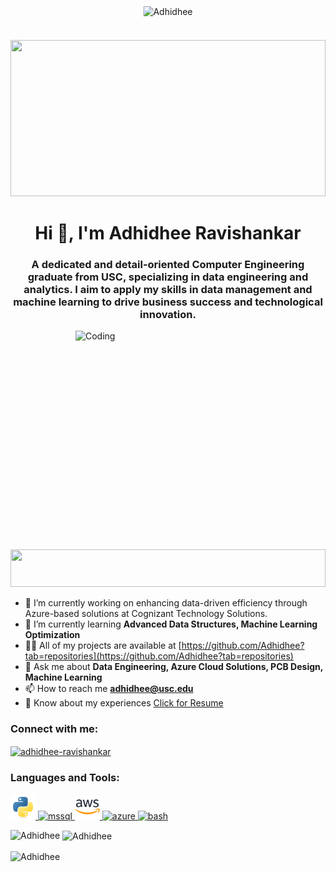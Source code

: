 <p align="center">
  <img src="https://i.makeagif.com/media/1-13-2021/DmNr0_.gif" width="100%" height="250px">
</p>

<h1 align="center">Hi 👋, I'm Adhidhee Ravishankar</h1>
<h3 align="center">A dedicated and detail-oriented Computer Engineering graduate from USC, specializing in data engineering and analytics. I aim to apply my skills in data management and machine learning to drive business success and technological innovation.</h3>
<img align="right" alt="Coding" width="400" height="350" src="https://cdn.dribbble.com/users/730703/screenshots/6581243/avento.gif">

<p align="left"> 
  <img src="https://i.makeagif.com/media/1-13-2021/DmNr0_.gif" width="100%" height="60px">
  <img src="https://komarev.com/ghpvc/?username=Adhidhee&label=Profile%20views&color=0e75b6&style=flat" alt="Adhidhee" style="position: absolute; top: 10px; left: 50%; transform: translateX(-50%);"/>
</p>

- 🔭 I’m currently working on enhancing data-driven efficiency through Azure-based solutions at Cognizant Technology Solutions.
- 🌱 I’m currently learning **Advanced Data Structures, Machine Learning Optimization**
- 👨‍💻 All of my projects are available at [https://github.com/Adhidhee?tab=repositories](https://github.com/Adhidhee?tab=repositories)
- 💬 Ask me about **Data Engineering, Azure Cloud Solutions, PCB Design, Machine Learning**
- 📫 How to reach me **adhidhee@usc.edu**
- 📄 Know about my experiences [Click for Resume](https://www.linkedin.com/in/adhidhee/)

<h3 align="left">Connect with me:</h3>
<p align="left">
<a href="https://linkedin.com/in/adhidhee" target="blank"><img align="center" src="https://raw.githubusercontent.com/rahuldkjain/github-profile-readme-generator/master/src/images/icons/Social/linked-in-alt.svg" alt="adhidhee-ravishankar" height="30" width="40" /></a>
</p>

<h3 align="left">Languages and Tools:</h3>
<p align="left"> 
<a href="https://www.python.org" target="_blank" rel="noreferrer"> <img src="https://raw.githubusercontent.com/devicons/devicon/master/icons/python/python-original.svg" alt="python" width="40" height="40"/> </a>
<a href="https://www.microsoft.com/en-us/sql-server" target="_blank" rel="noreferrer"> <img src="https://www.svgrepo.com/show/303229/microsoft-sql-server-logo.svg" alt="mssql" width="40" height="40"/> </a> 
<a href="https://aws.amazon.com" target="_blank" rel="noreferrer"> <img src="https://raw.githubusercontent.com/devicons/devicon/master/icons/amazonwebservices/amazonwebservices-original-wordmark.svg" alt="aws" width="40" height="40"/> </a> 
<a href="https://azure.microsoft.com/en-in/" target="_blank" rel="noreferrer"> <img src="https://www.vectorlogo.zone/logos/microsoft_azure/microsoft_azure-icon.svg" alt="azure" width="40" height="40"/> </a> 
<a href="https://www.gnu.org/software/bash/" target="_blank" rel="noreferrer"> <img src="https://www.vectorlogo.zone/logos/gnu_bash/gnu_bash-icon.svg" alt="bash" width="40" height="40"/> </a>
</p>

<p><img align="left" src="https://github-readme-stats.vercel.app/api/top-langs?username=Adhidhee&show_icons=true&locale=en&layout=compact" alt="Adhidhee" /></p>
<p>&nbsp;<img align="center" src="https://github-readme-stats.vercel.app/api?username=Adhidhee&show_icons=true&locale=en" alt="Adhidhee" /></p>
<p><img align="center" src="https://github-readme-streak-stats.herokuapp.com/?user=Adhidhee&" alt="Adhidhee" /></p>


